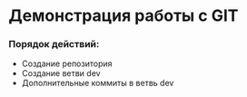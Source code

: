 # Демонстрация работы с GIT
### Порядок действий:
* Создание репозитория
* Создание ветви dev
* Дополнительные коммиты в ветвь dev
